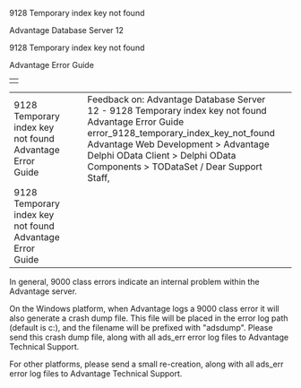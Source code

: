 9128 Temporary index key not found




Advantage Database Server 12  

9128 Temporary index key not found

Advantage Error Guide

|  |
| --- |
|  |

|  |  |  |  |  |
| --- | --- | --- | --- | --- |
| 9128 Temporary index key not found  Advantage Error Guide |  |  | Feedback on: Advantage Database Server 12 - 9128 Temporary index key not found Advantage Error Guide error\_9128\_temporary\_index\_key\_not\_found Advantage Web Development > Advantage Delphi OData Client > Delphi OData Components > TODataSet / Dear Support Staff, |  |
| 9128 Temporary index key not found  Advantage Error Guide |  |  |  |  |

In general, 9000 class errors indicate an internal problem within the Advantage server.

On the Windows platform, when Advantage logs a 9000 class error it will also generate a crash dump file. This file will be placed in the error log path (default is c:\), and the filename will be prefixed with "adsdump". Please send this crash dump file, along with all ads\_err error log files to Advantage Technical Support.

For other platforms, please send a small re-creation, along with all ads\_err error log files to Advantage Technical Support.